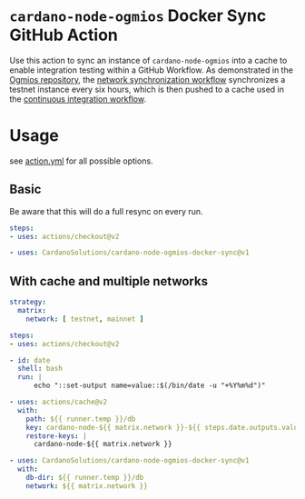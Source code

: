 # `cardano-node-ogmios` Docker Sync GitHub Action
Use this action to sync an instance of `cardano-node-ogmios` into a cache to 
enable integration testing within a GitHub Workflow. As demonstrated in the 
[Ogmios repository](), the [network synchronization workflow]() synchronizes a testnet instance 
every six hours, which is then pushed to a cache used in the [continuous integration workflow]().


['Ogmios repository']: https://github.com/CardanoSolutions/ogmios
[network synchronization workflow]: https://github.com/CardanoSolutions/ogmios/blob/master/.github/workflows/network-synchronization.yaml
[continuous integration workflow]: https://github.com/CardanoSolutions/ogmios/blob/master/.github/workflows/continuous-integration.yaml

# Usage

see [action.yml](https://github.com/CardanoSolutions/gh-action-cardano-node-ogmios-docker-sync/blob/master/action.yml) for all possible options.


## Basic 

Be aware that this will do a full resync on every run. 

```yaml
steps:
- uses: actions/checkout@v2

- uses: CardanoSolutions/cardano-node-ogmios-docker-sync@v1
```

## With cache and multiple networks

```yaml
strategy:
  matrix:
    network: [ testnet, mainnet ]

steps:
- uses: actions/checkout@v2

- id: date
  shell: bash
  run: |
      echo "::set-output name=value::$(/bin/date -u "+%Y%m%d")"

- uses: actions/cache@v2
  with:
    path: ${{ runner.temp }}/db
    key: cardano-node-${{ matrix.network }}-${{ steps.date.outputs.value }}
    restore-keys: |
      cardano-node-${{ matrix.network }}

- uses: CardanoSolutions/cardano-node-ogmios-docker-sync@v1
  with:
    db-dir: ${{ runner.temp }}/db
    network: ${{ matrix.network }}
```
